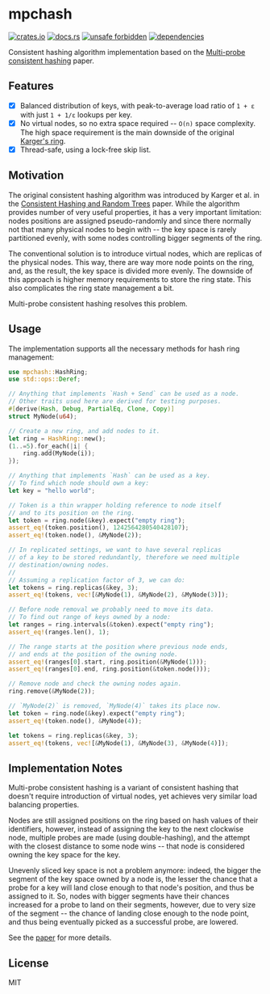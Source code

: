 # mpchash

[![crates.io](https://img.shields.io/crates/d/mpchash.svg)](https://crates.io/crates/mpchash)
[![docs.rs](https://docs.rs/mpchash/badge.svg)](https://docs.rs/mpchash)
[![unsafe forbidden](https://img.shields.io/badge/unsafe-forbidden-success.svg)](https://github.com/rust-secure-code/safety-dance/)
[![dependencies](https://deps.rs/repo/github/farazdagi/mpchash/status.svg)](https://deps.rs/repo/github/farazdagi/mpchash)

Consistent hashing algorithm implementation based on the
[Multi-probe consistent hashing](https://arxiv.org/pdf/1505.00062.pdf) paper.

## Features

- [x] Balanced distribution of keys, with peak-to-average load ratio of `1 + ε` with just `1 + 1/ε`
  lookups per key.
- [x] No virtual nodes, so no extra space required -- `O(n)` space complexity. The high space
  requirement is the main downside of the original
  [Karger's ring](https://dl.acm.org/doi/10.1145/258533.258660).
- [x] Thread-safe, using a lock-free skip list.

## Motivation

The original consistent hashing algorithm was introduced by Karger et al. in the
[Consistent Hashing and Random Trees](https://dl.acm.org/doi/10.1145/258533.258660) paper. While the
algorithm provides number of very useful properties, it has a very important limitation: nodes
positions are assigned pseudo-randomly and since there normally not that many physical nodes to
begin with -- the key space is rarely partitioned evenly, with some nodes controlling bigger
segments of the ring.

The conventional solution is to introduce virtual nodes, which are replicas of the physical nodes.
This way, there are way more node points on the ring, and, as the result, the key space is divided
more evenly. The downside of this approach is higher memory requirements to store the ring state.
This also complicates the ring state management a bit.

Multi-probe consistent hashing resolves this problem.

## Usage

The implementation supports all the necessary methods for hash ring management:

``` rust
use mpchash::HashRing;
use std::ops::Deref;

// Anything that implements `Hash + Send` can be used as a node.
// Other traits used here are derived for testing purposes.
#[derive(Hash, Debug, PartialEq, Clone, Copy)]
struct MyNode(u64);

// Create a new ring, and add nodes to it.
let ring = HashRing::new();
(1..=5).for_each(|i| {
    ring.add(MyNode(i));
});

// Anything that implements `Hash` can be used as a key.
// To find which node should own a key:
let key = "hello world";

// Token is a thin wrapper holding reference to node itself
// and to its position on the ring.
let token = ring.node(&key).expect("empty ring");
assert_eq!(token.position(), 1242564280540428107);
assert_eq!(token.node(), &MyNode(2));

// In replicated settings, we want to have several replicas
// of a key to be stored redundantly, therefore we need multiple
// destination/owning nodes.
//
// Assuming a replication factor of 3, we can do:
let tokens = ring.replicas(&key, 3);
assert_eq!(tokens, vec![&MyNode(1), &MyNode(2), &MyNode(3)]);

// Before node removal we probably need to move its data.
// To find out range of keys owned by a node:
let ranges = ring.intervals(&token).expect("empty ring");
assert_eq!(ranges.len(), 1);

// The range starts at the position where previous node ends,
// and ends at the position of the owning node.
assert_eq!(ranges[0].start, ring.position(&MyNode(1)));
assert_eq!(ranges[0].end, ring.position(&token.node()));

// Remove node and check the owning nodes again.
ring.remove(&MyNode(2));

// `MyNode(2)` is removed, `MyNode(4)` takes its place now.
let token = ring.node(&key).expect("empty ring");
assert_eq!(token.node(), &MyNode(4));

let tokens = ring.replicas(&key, 3);
assert_eq!(tokens, vec![&MyNode(1), &MyNode(3), &MyNode(4)]);
```

## Implementation Notes

Multi-probe consistent hashing is a variant of consistent hashing that doesn't require introduction
of virtual nodes, yet achieves very similar load balancing properties.

Nodes are still assigned positions on the ring based on hash values of their identifiers, however,
instead of assigning the key to the next clockwise node, multiple probes are made (using
double-hashing), and the attempt with the closest distance to some node wins -- that node is
considered owning the key space for the key.

Unevenly sliced key space is not a problem anymore: indeed, the bigger the segment of the key space
owned by a node is, the lesser the chance that a probe for a key will land close enough to that
node's position, and thus be assigned to it. So, nodes with bigger segments have their chances
increased for a probe to land on their segments, however, due to very size of the segment -- the
chance of landing close enough to the node point, and thus being eventually picked as a successful
probe, are lowered.

See the [paper](https://arxiv.org/pdf/1505.00062.pdf) for more details.

## License

MIT
